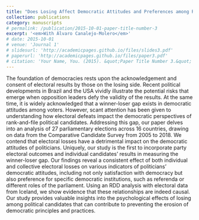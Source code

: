 ```yaml
---
title: "Does Losing Affect Democratic Attitudes and Preferences among Rank-and-File Political Candidates? A Comparative Study in 27 Elections"
collection: publications
category: manuscripts
# permalink: /publication/2015-10-01-paper-title-number-3
excerpt: '<em>With Álvaro Canalejo-Molero</em>'
# date: 2015-10-01
# venue: 'Journal 1'
# slidesurl: 'http://academicpages.github.io/files/slides3.pdf'
# paperurl: 'http://academicpages.github.io/files/paper3.pdf'
# citation: 'Your Name, You. (2015). &quot;Paper Title Number 3.&quot; <i>Journal 1</i>. 1(3).'
---
```


The foundation of democracies rests upon the acknowledgement and consent of electoral results by those on the losing side. Recent political developments in Brazil and the USA vividly illustrate the potential risks that emerge when opposition leaders defy the validity of the results. At the same time, it is widely acknowledged that a winner-loser gap exists in democratic attitudes among voters. However, scant attention has been given to understanding how electoral defeats impact the democratic perspectives of rank-and-file political candidates. Addressing this gap, our paper delves into an analysis of 27 parliamentary elections across 16 countries, drawing on data from the Comparative Candidate Survey from 2005 to 2018. We contend that electoral losses have a detrimental impact on the democratic attitudes of politicians. Uniquely, our study is the first to incorporate party electoral outcomes and individual candidates’ results in measuring the winner-loser gap. Our findings reveal a consistent effect of both individual and collective electoral losses on various indicators of politicians’ democratic attitudes, including not only satisfaction with democracy but also preference for specific democratic institutions, such as referenda or different roles of the parliament. Using an RDD analysis with electoral data from Iceland, we show evidence that these relationships are indeed causal. Our study provides valuable insights into the psychological effects of losing among political candidates that can contribute to preventing the erosion of democratic principles and practices.
